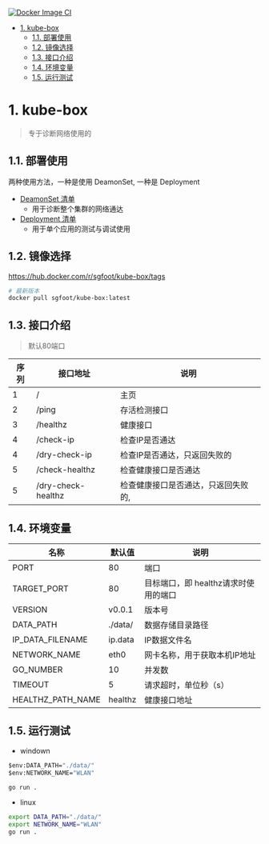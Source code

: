 [![Docker Image CI](https://github.com/yezihack/kube-box/actions/workflows/docker-image.yml/badge.svg)](https://github.com/yezihack/kube-box/actions/workflows/docker-image.yml)
<!-- TOC -->

- [1. kube-box](#1-kube-box)
  - [1.1. 部署使用](#11-部署使用)
  - [1.2. 镜像选择](#12-镜像选择)
  - [1.3. 接口介绍](#13-接口介绍)
  - [1.4. 环境变量](#14-环境变量)
  - [1.5. 运行测试](#15-运行测试)

<!-- /TOC -->

# 1. kube-box

> 专于诊断网络使用的

## 1.1. 部署使用

两种使用方法，一种是使用 DeamonSet, 一种是 Deployment

- [DeamonSet 清单](mainfest/kube-box-ds.yaml)
  - 用于诊断整个集群的网络通达
- [Deployment 清单](mainfest/kube-box.yaml)
  - 用于单个应用的测试与调试使用

## 1.2. 镜像选择

<https://hub.docker.com/r/sgfoot/kube-box/tags>

```sh
# 最新版本
docker pull sgfoot/kube-box:latest
```

## 1.3. 接口介绍

> 默认80端口

| 序列 | 接口地址 | 说明  |
| ---- | ----- | ----- |
| 1    | /   | 主页 |
| 2    | /ping    | 存活检测接口  |
| 3    | /healthz   |  健康接口|
|4  |  /check-ip | 检查IP是否通达
|4  |  /dry-check-ip | 检查IP是否通达，只返回失败的
|5   |/check-healthz| 检查健康接口是否通达
|5   |/dry-check-healthz| 检查健康接口是否通达，只返回失败的,

## 1.4. 环境变量

| 名称 | 默认值 | 说明  |
| ---- | ----- | ----- |
|PORT | 80| 端口
|TARGET_PORT | 80 | 目标端口，即 healthz请求时使用的端口
|VERSION| v0.0.1 | 版本号
|DATA_PATH| ./data/ | 数据存储目录路径
|IP_DATA_FILENAME| ip.data| IP数据文件名|
|NETWORK_NAME|eth0 |网卡名称，用于获取本机IP地址
|GO_NUMBER | 10 | 并发数
|TIMEOUT | 5 | 请求超时，单位秒（s）
|HEALTHZ_PATH_NAME| healthz| 健康接口地址

## 1.5. 运行测试

- windown

```bat
$env:DATA_PATH="./data/"
$env:NETWORK_NAME="WLAN"

go run .
```

- linux

```sh
export DATA_PATH="./data/"
export NETWORK_NAME="WLAN"
go run .
```
